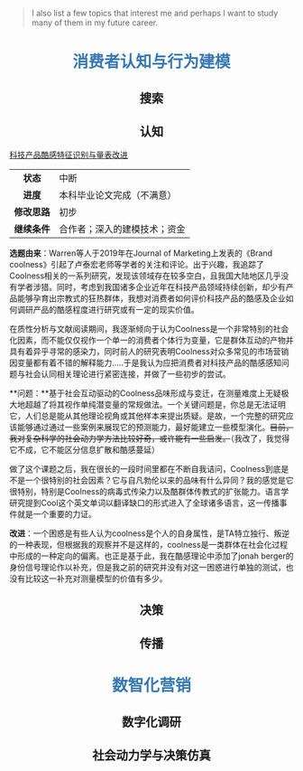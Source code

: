 

> I also list a few topics that interest me and perhaps I want to study many of them in my future career.

# <center><font color="#3879B1">消费者认知与行为建模</font></center>

## <center>搜索</center>



## <center>认知</center>

[科技产品酷感特征识别与量表改进](https://github.com/)

|              |                              |
| :----------: | ---------------------------- |
|   **状态**   | 中断                         |
|   **进度**   | 本科毕业论文完成（不满意）   |
| **修改思路** | 初步                         |
| **继续条件** | 合作者；深入的建模技术；资金 |

**选题由来**：Warren等人于2019年在Journal of Marketing上发表的《Brand coolness》引起了卢泰宏老师等学者的关注和评论。出于兴趣，我追踪了Coolness相关的一系列研究，发现该领域存在较多空白，且我国大陆地区几乎没有学者涉猎。同时，考虑到我国诸多企业近年在科技产品领域持续创新，却少有产品能够孕育出宗教式的狂热群体，我想对消费者如何评价科技产品的酷感及企业如何调研产品的酷感程度进行研究或有一定的现实价值。

在质性分析与文献阅读期间，我逐渐倾向于认为Coolness是一个非常特别的社会化因素，而不能仅仅视作一个单一的消费者个体行为变量，它是群体互动的产物并具有着异乎寻常的感染力，同时前人的研究表明Coolness对众多常见的市场营销因变量都有着不错的解释能力.....于是我认为应把消费者对科技产品的酷感感知问题与社会认同相关理论进行紧密连接，并做了一些初步的尝试。

**问题：**基于社会互动驱动的Coolness品味形成与变迁，在测量难度上无疑极大地超越了将其视作单纯潜变量的常规做法。一个关键问题是，你总是无法证明它，人们总是能从其他理论视角或其他样本来提出质疑。是故，一个完整的研究应该能够通过通过一些案例来展现它的预测能力，最好能建立一些模型演化。~~目前，我对复杂科学的社会动力学方法比较好奇，或许能有一些启发。~~（我改了，我觉得它不成，它不能区分信息扩散和酷感蔓延）

做了这个课题之后，我在很长的一段时间里都在不断自我诘问，Coolness到底是不是一个很特别的社会因素？它与自凡勃伦以来的品味有什么异同？我的感觉是它很特别，特别是Coolness的病毒式传染力以及酷群体传教式的扩张能力。语言学研究提到Cool这个英文单词以翻译缺口的形式进入了全球诸多语言，这一传播事件就是一个重要的力证。

**改进**：一个困惑是有些人认为coolness是个人的自身属性，是TA特立独行、叛逆的一种表现，但根据我的观察并不是这样的，coolness是一类群体在社会化过程中形成的一种定向的偏离。也正是基于此，我在酷感理论中添加了jonah berger的身份信号理论作以补充，但是我之前的研究并没有对这一困惑进行单独的测试，也没有比较这一补充对测量模型的价值有多少。

## <center>决策</center>



## <center>传播</center>



# <center><font color="#3879B1">数智化营销</font></center>

## <center>数字化调研</center>



## <center>社会动力学与决策仿真</center>





<br/>

<br/>
